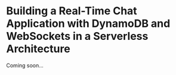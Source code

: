 # Building a Real-Time Chat Application with DynamoDB and WebSockets in a Serverless Architecture

Coming soon...
